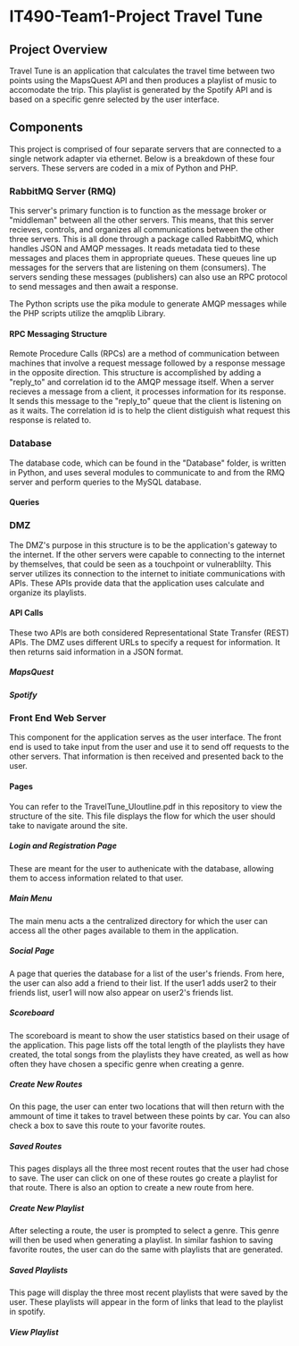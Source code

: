 # IT490-Team1-Project Travel Tune

## Project Overview
Travel Tune is an application that calculates the travel time between two points using the MapsQuest API and then produces a playlist of music to accomodate the trip. This playlist is generated by the Spotify API and is based on a specific genre selected by the user interface. 

## Components
This project is comprised of four separate servers that are connected to a single network adapter via ethernet. Below is a breakdown of these four servers. These servers are coded in a mix of Python and PHP. 

### RabbitMQ Server (RMQ)
This server's primary function is to function as the message broker or "middleman" between all the other servers. This means, that this server recieves, controls, and organizes all communications between the other three servers. This is all done through a package called RabbitMQ, which handles JSON and AMQP messages. It reads metadata tied to these messages and places them in appropriate queues. These queues line up messages for the servers that are listening on them (consumers). The servers sending these messages (publishers) can also use an RPC protocol to send messages and then await a response.   

The Python scripts use the pika module to generate AMQP messages while the PHP scripts utilize the amqplib Library.   

#### RPC Messaging Structure
Remote Procedure Calls (RPCs) are a method of communication between machines that involve a request message followed by a response message in the opposite direction. This structure is accomplished by adding a "reply_to" and correlation id to the AMQP message itself. When a server recieves a message from a client, it processes information for its response. It sends this message to the "reply_to" queue that the client is listening on as it waits. The correlation id is to help the client distiguish what request this response is related to.      

### Database
The database code, which can be found in the "Database" folder, is written in Python, and uses several modules to communicate to and from the RMQ server and perform queries to the MySQL database. 

#### Queries
<The types of queries involved>

### DMZ
The DMZ's purpose in this structure is to be the application's gateway to the internet. If the other servers were capable to connecting to the internet by themselves, that could be seen as a touchpoint or vulnerablilty. This server utilizes its connection to the internet to initiate communications with APIs. These APIs provide data that the application uses calculate and organize its playlists. 

#### API Calls
These two APIs are both considered Representational State Transfer (REST) APIs. The DMZ uses different URLs to specify a request for information. It then returns said information in a JSON format.   

##### MapsQuest


##### Spotify


### Front End Web Server
This component for the application serves as the user interface. The front end is used to take input from the user and use it to send off requests to the other servers. That information is then received and presented back to the user.

#### Pages
You can refer to the TravelTune_UIoutline.pdf in this repository to view the structure of the site. This file displays the flow for which the user should take to navigate around the site.

##### Login and Registration Page
These are meant for the user to authenicate with the database, allowing them to access information related to that user.

##### Main Menu
The main menu acts a the centralized directory for which the user can access all the other pages available to them in the application. 

##### Social Page
A page that queries the database for a list of the user's friends.  From here, the user can also add a friend to their list. If the user1 adds user2 to their friends list, user1 will now also appear on user2's friends list. 

##### Scoreboard
The scoreboard is meant to show the user statistics based on their usage of the application. This page lists off the total length of the playlists they have created, the total songs from the playlists they have created, as well as how often they have chosen a specific genre when creating a genre.

##### Create New Routes
On this page, the user can enter two locations that will then return with the ammount of time it takes to travel between these points by car. You can also check a box to save this route to your favorite routes. 

##### Saved Routes
This pages displays all the three most recent routes that the user had chose to save. The user can click on one of these routes go create a playlist for that route.  There is also an option to create a new route from here.   

##### Create New Playlist
After selecting a route, the user is prompted to select a genre. This genre will then be used when generating a playlist. In similar fashion to saving favorite routes, the user can do the same with playlists that are generated.

##### Saved Playlists
This page will display the three most recent playlists that were saved by the user. These playlists will appear in the form of links that lead to the playlist in spotify.   

##### View Playlist
